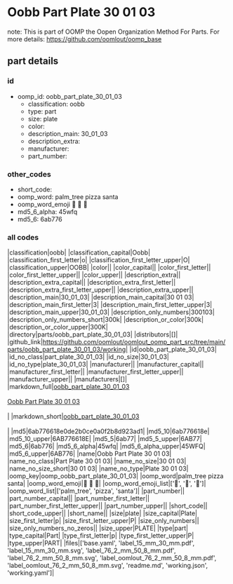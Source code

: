 # Oobb Part Plate 30 01 03  

note: This is part of OOMP the Oopen Organization Method For Parts. For more details: https://github.com/oomlout/oomp_base

##  part details





### id
* oomp_id: oobb_part_plate_30_01_03
  * classification: oobb
  * type: part
  * size: plate
  * color: 
  * description_main: 30_01_03
  * description_extra: 
  * manufacturer: 
  * part_number: 

### other_codes
* short_code: 
* oomp_word: palm_tree pizza santa
* oomp_word_emoji :palm_tree: :pizza: :santa:
* md5_6_alpha: 45wfq
* md5_6: 6ab776

### all codes 
|classification|oobb|
|classification_capital|Oobb|
|classification_first_letter|o|
|classification_first_letter_upper|O|
|classification_upper|OOBB|
|color||
|color_capital||
|color_first_letter||
|color_first_letter_upper||
|color_upper||
|description_extra||
|description_extra_capital||
|description_extra_first_letter||
|description_extra_first_letter_upper||
|description_extra_upper||
|description_main|30_01_03|
|description_main_capital|30 01 03|
|description_main_first_letter|3|
|description_main_first_letter_upper|3|
|description_main_upper|30_01_03|
|description_only_numbers|300103|
|description_only_numbers_short|300k|
|description_or_color|300k|
|description_or_color_upper|300K|
|directory|parts/oobb_part_plate_30_01_03|
|distributors|[]|
|github_link|https://github.com/oomlout/oomlout_oomp_part_src/tree/main/parts/oobb_part_plate_30_01_03/working|
|id|oobb_part_plate_30_01_03|
|id_no_class|part_plate_30_01_03|
|id_no_size|30_01_03|
|id_no_type|plate_30_01_03|
|manufacturer||
|manufacturer_capital||
|manufacturer_first_letter||
|manufacturer_first_letter_upper||
|manufacturer_upper||
|manufacturers|[]|
|markdown_full|[oobb_part_plate_30_01_03](https://github.com/oomlout/oomlout_oomp_part_src/tree/main/parts/oobb_part_plate_30_01_03/working)<br>[](https://github.com/oomlout/oomlout_oomp_part_src/tree/main/parts/oobb_part_plate_30_01_03/working)<br>[Oobb Part Plate 30 01 03](https://github.com/oomlout/oomlout_oomp_part_src/tree/main/parts/oobb_part_plate_30_01_03/working)<br><br>|
|markdown_short|[oobb_part_plate_30_01_03](https://github.com/oomlout/oomlout_oomp_part_src/tree/main/parts/oobb_part_plate_30_01_03/working)<br><br>|
|md5|6ab776618e0de2b0ce0a0f2b8d923ad1|
|md5_10|6ab776618e|
|md5_10_upper|6AB776618E|
|md5_5|6ab77|
|md5_5_upper|6AB77|
|md5_6|6ab776|
|md5_6_alpha|45wfq|
|md5_6_alpha_upper|45WFQ|
|md5_6_upper|6AB776|
|name|Oobb Part Plate 30 01 03|
|name_no_class|Part Plate 30 01 03|
|name_no_size|30 01 03|
|name_no_size_short|30 01 03|
|name_no_type|Plate 30 01 03|
|oomp_key|oomp_oobb_part_plate_30_01_03|
|oomp_word|palm_tree pizza santa|
|oomp_word_emoji|:palm_tree: :pizza: :santa:|
|oomp_word_emoji_list|[':palm_tree:', ':pizza:', ':santa:']|
|oomp_word_list|['palm_tree', 'pizza', 'santa']|
|part_number||
|part_number_capital||
|part_number_first_letter||
|part_number_first_letter_upper||
|part_number_upper||
|short_code||
|short_code_upper||
|short_name||
|size|plate|
|size_capital|Plate|
|size_first_letter|p|
|size_first_letter_upper|P|
|size_only_numbers||
|size_only_numbers_no_zeros||
|size_upper|PLATE|
|type|part|
|type_capital|Part|
|type_first_letter|p|
|type_first_letter_upper|P|
|type_upper|PART|
|files|['base.yaml', 'label_15_mm_30_mm.pdf', 'label_15_mm_30_mm.svg', 'label_76_2_mm_50_8_mm.pdf', 'label_76_2_mm_50_8_mm.svg', 'label_oomlout_76_2_mm_50_8_mm.pdf', 'label_oomlout_76_2_mm_50_8_mm.svg', 'readme.md', 'working.json', 'working.yaml']|
